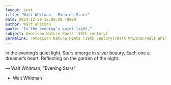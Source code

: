 ```yaml
---
layout: post
title: "Walt Whitman - Evening Stars"
date: 2024-12-30 12:00:00 -0000
author: Walt Whitman
quote: "In the evening’s quiet light,"
subject: American Nature Poets (19th century)
permalink: /American Nature Poets (19th century)/Walt Whitman/Walt Whitman - Evening Stars
---
```


In the evening’s quiet light,
  Stars emerge in silver beauty,
  Each one a dreamer’s heart,
  Reflecting on the garden of the night.

— Walt Whitman, "Evening Stars"

- Walt Whitman
